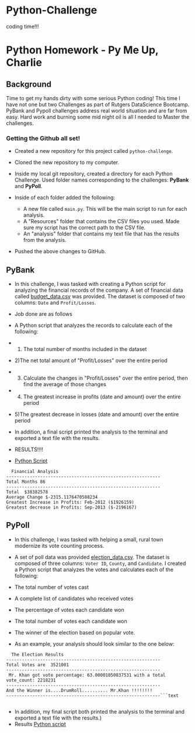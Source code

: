 # Python-Challenge
coding time!!!
# Python Homework - Py Me Up, Charlie

## Background
Time to get my hands dirty with some serious Python coding! 
This time I have not one but two Challenges as part of Rutgers DataScience Bootcamp.
PyBank and Pypoll challenges address real world situation and are far from easy.
Hard work and burning some mid night oil is all I needed to Master the challenges. 



### Getting the Github all set!


* Created a new repository for this project called `python-challenge`. 

* Cloned the new repository to my computer.

* Inside my local git repository, created a directory for each Python Challenge. Used folder names corresponding to the challenges: **PyBank** and  **PyPoll**.

* Inside of each folder  added the following:

  * A new file called `main.py`. This will be the main script to run for each analysis.
  * A "Resources" folder that contains the CSV files you used. Made sure my script has the correct path to the CSV file.
  * An "analysis" folder that contains my text file that has the results from the analysis.

* Pushed the above changes to GitHub.

## PyBank

* In this challenge, I was tasked with creating a Python script for analyzing the financial records of the company. A set of financial data called [budget_data.csv](pyBank/Resources/budget_data.csv) was provided. The dataset is composed of two columns: `Date` and `Profit/Losses`. 
* Job done are as follows
*  A Python script that analyzes the records to calculate each of the following:

  *  1) The total number of months included in the dataset

  *  2)The net total amount of "Profit/Losses" over the entire period

  *  3) Calculate the changes in "Profit/Losses" over the entire period, then find the average of those changes

  *  4) The greatest increase in profits (date and amount) over the entire period

  *  5)The greatest decrease in losses (date and amount) over the entire period


* In addition, a final script  printed  the analysis to the terminal and exported a text file with the results.
* RESULTS!!!!

*  [Python Script](pyBank/main.py)
```text
  Financial Analysis
-----------------------------------------------------------
Total Months 86
-----------------------------------------------------------
Total  $38382578
Average Change $-2315.1176470588234
Greatest Increase in Profits: Feb-2012 ($1926159)
Greatest decrease in Profits: Sep-2013 ($-2196167)

```
## PyPoll

* In this challenge, I was tasked with helping a small, rural town modernize its vote counting process.

*  A set of poll data was provided [election_data.csv](PyPoll/Resources/election_data.csv). The dataset is composed of three columns: `Voter ID`, `County`, and `Candidate`. I created a Python script that analyzes the votes and calculates each of the following:

  * The total number of votes cast

  * A complete list of candidates who received votes

  * The percentage of votes each candidate won

  * The total number of votes each candidate won

  * The winner of the election based on popular vote.

* As an example, your analysis should look similar to the one below:

```text
  The Election Results
-----------------------------------------------------------
Total Votes are  3521001
-----------------------------------------------------------
 Mr. Khan got vote percentage: 63.00001050837531 with a total vote_count: 2218231
-----------------------------------------------------------
And the Winner is....DrumRoll.......... Mr.Khan !!!!!!!!
-----------------------------------------------------------```text
 
  ```

* In addition, my final script both printed the analysis to the terminal and exported a text file with the results.)
* Results
[Python script](pypoll/main1.py)

